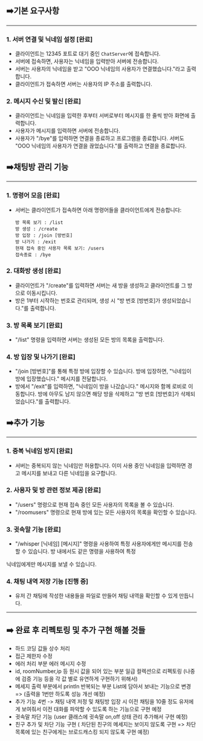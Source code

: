 ## ➡️기본 요구사항

---

### 1. 서버 연결 및 닉네임 설정 [완료]

- 클라이언트는 12345 포트로 대기 중인 `ChatServer`에 접속합니다.
- 서버에 접속하면, 사용자는 닉네임을 입력받아 서버에 전송합니다.
- 서버는 사용자의 닉네임을 받고 "OOO 닉네임의 사용자가 연결했습니다."라고 출력합니다.
- 클라이언트가 접속하면 서버는 사용자의 IP 주소를 출력합니다.

### 2. 메시지 수신 및 발신 [완료]

- 클라이언트는 닉네임을 입력한 후부터 서버로부터 메시지를 한 줄씩 받아 화면에 출력합니다.
- 사용자가 메시지를 입력하면 서버에 전송합니다.
- 사용자가 "/bye"를 입력하면 연결을 종료하고 프로그램을 종료합니다. 서버도 "OOO 닉네임의 사용자가 연결을 끊었습니다."를 출력하고 연결을 종료합니다.

## ➡️채팅방 관리 기능

---

### 1. 명령어 모음 [완료]

- 서버는 클라이언트가 접속하면 아래 명령어들을 클라이언트에게 전송합니다:

    ```
    방 목록 보기 : /list
    방 생성 : /create
    방 입장 : /join [방번호]
    방 나가기 : /exit
    현재 접속 중인 사용자 목록 보기: /users
    접속종료 : /bye
    ```


### 2. 대화방 생성 [완료]

- 클라이언트가 "/create"를 입력하면 서버는 새 방을 생성하고 클라이언트를 그 방으로 이동시킵니다.
- 방은 1부터 시작하는 번호로 관리되며, 생성 시 "방 번호 [방번호]가 생성되었습니다."를 출력합니다.

### 3. 방 목록 보기 [완료]

- "/list" 명령을 입력하면 서버는 생성된 모든 방의 목록을 출력합니다.

### 4. 방 입장 및 나가기 [완료]

- "/join [방번호]"를 통해 특정 방에 입장할 수 있습니다. 방에 입장하면, "닉네임이 방에 입장했습니다." 메시지를 전달합니다.
- 방에서 "/exit"를 입력하면, "닉네임이 방을 나갔습니다." 메시지와 함께 로비로 이동합니다. 방에 아무도 남지 않으면 해당 방을 삭제하고 "방 번호 [방번호]가 삭제되었습니다."를 출력합니다.

## ➡️추가 기능

---

### 1. 중복 닉네임 방지 [완료]

- 서버는 중복되지 않는 닉네임만 허용합니다. 이미 사용 중인 닉네임을 입력하면 경고 메시지를 보내고 다른 닉네임을 요구합니다.

### 2. 사용자 및 방 관련 정보 제공 [완료]

- "/users" 명령으로 현재 접속 중인 모든 사용자의 목록을 볼 수 있습니다.
- "/roomusers" 명령으로 현재 방에 있는 모든 사용자의 목록을 확인할 수 있습니다.

### 3. 귓속말 기능 [완료]

- "/whisper [닉네임] [메시지]" 명령을 사용하여 특정 사용자에게만 메시지를 전송할 수 있습니다. 방 내에서도 같은 명령을 사용하여 특정

닉네임에게만 메시지를 보낼 수 있습니다.

### 4. 채팅 내역 저장 기능 [진행 중]

- 유저 간 채팅에 작성한 내용들을 파일로 만들어 채팅 내역을 확인할 수 있게 만듭니다.

---

## ➡️ 완료 후 리펙토링 및 추가 구현 해볼 것들
- 하드 코딩 값들 상수 처리
- 접근 제한자 수정
- 에러 처리 부분 에러 메시지 수정
- id, roomNumber,ip 등 원시 값을 되어 있는 부분 일급 컬렉션으로 리펙토링 (나중에 검증 기능 등을 각 값 별로 유연하게 구현하기 위해서)
- 메세지 출력 부분에서 println 반복되는 부분 List에 담아서 보내는 기능으로 변경 => (출력을 1번만 하도록 성능 개선 예정)
- 추가 기능 4번 -> 채팅 내역 저정 및 채팅방 입장 시 이전 채팅을 10줄 정도 유저에게 보여줘서 이전 대화를 파악할 수 있도록 하는 기능으로 구현 예정
- 귓속말 차단 기능 (user 클래스에 귓속말 on,off 상태 관리 추가해서 구현 예정)
- 친구 추가 및 차단 기능 구현 ( 차단된 친구의 메세지는 보이지 않도록 구현 => 차단 목록에 있는 친구에게는 브로드캐스킹 되지 않도록 구현 예정)